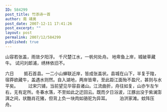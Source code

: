 ```yaml
---
ID: 584299
post_title: 竹添诗一首
author: 南 靖男
post_date: 2007-12-11 17:41:26
post_excerpt: ""
layout: post
permalink: 2007/12/584299
published: true
---
```

山容若张盖，雨敛夕阳浮。
千尺楚江水，一帆何处舟。
地卑鱼上岸，城破草藏牛。
试问刘郎浦，绣林依旧不。
<!--more-->
六日
　　抵石首县。一二小山蝉联近岸，皆成张盖状。县城在山下，半复于隍，宿莽欲藏牛，盖遇水则然。自入湖地，两岸皆卑，至此距江面殆不盈尺，甚则与水平矣。
　　过宋穴铺，当前望见华容县诸山。江流曲折，舟往如复，山亦乍左乍右，无有定所。冬春水落，不至如此之迂回云。既而夕日浴波，江豚出没于紫澜澎湃之间，状酷肖花猪，但背上负一块肉如骆驼为异耳。
　　泊洪家滩。蚊阵压舟。